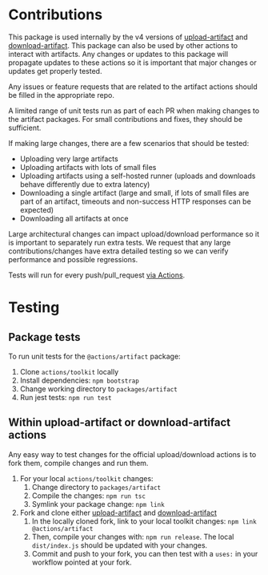 # Contributions

This package is used internally by the v4 versions of [upload-artifact](https://github.com/actions/upload-artifact) and [download-artifact](https://github.com/actions/download-artifact). This package can also be used by other actions to interact with artifacts. Any changes or updates to this package will propagate updates to these actions so it is important that major changes or updates get properly tested.

Any issues or feature requests that are related to the artifact actions should be filled in the appropriate repo.

A limited range of unit tests run as part of each PR when making changes to the artifact packages. For small contributions and fixes, they should be sufficient.

If making large changes, there are a few scenarios that should be tested:

- Uploading very large artifacts
- Uploading artifacts with lots of small files
- Uploading artifacts using a self-hosted runner (uploads and downloads behave differently due to extra latency)
- Downloading a single artifact (large and small, if lots of small files are part of an artifact, timeouts and non-success HTTP responses can be expected)
- Downloading all artifacts at once

Large architectural changes can impact upload/download performance so it is important to separately run extra tests. We request that any large contributions/changes have extra detailed testing so we can verify performance and possible regressions.

Tests will run for every push/pull_request [via Actions](https://github.com/actions/toolkit/blob/main/.github/workflows/artifact-tests.yml).

# Testing

## Package tests

To run unit tests for the `@actions/artifact` package:

1. Clone `actions/toolkit` locally
2. Install dependencies: `npm bootstrap`
3. Change working directory to `packages/artifact`
4. Run jest tests: `npm run test`

## Within upload-artifact or download-artifact actions

Any easy way to test changes for the official upload/download actions is to fork them, compile changes and run them.

1. For your local `actions/toolkit` changes:
   1. Change directory to `packages/artifact`
   2. Compile the changes: `npm run tsc`
   3. Symlink your package change: `npm link`
2. Fork and clone either [upload-artifact](https://github.com/actions/upload-artifact) and [download-artifact](https://github.com/actions/download-artifact)
   1. In the locally cloned fork, link to your local toolkit changes: `npm link @actions/artifact`
   2. Then, compile your changes with: `npm run release`. The local `dist/index.js` should be updated with your changes.
   3. Commit and push to your fork, you can then test with a `uses:` in your workflow pointed at your fork.
